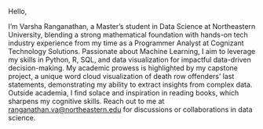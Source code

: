Hello, 

I’m Varsha Ranganathan, a Master’s student in Data Science at Northeastern University, blending a strong mathematical foundation with hands-on tech industry experience from my time as a Programmer Analyst at Cognizant Technology Solutions. Passionate about Machine Learning, I aim to leverage my skills in Python, R, SQL, and data visualization for impactful data-driven decision-making. My academic prowess is highlighted by my capstone project, a unique word cloud visualization of death row offenders’ last statements, demonstrating my ability to extract insights from complex data. Outside academia, I find solace and inspiration in reading books, which sharpens my cognitive skills. Reach out to me at ranganathan.va@northeastern.edu for discussions or collaborations in data science.
